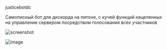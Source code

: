 justicebotdc

Самописный бот для дискорда на питоне, с кучей функций нацеленных на управление сервером посредством голосования всех участников

![screenshot](https://media.discordapp.net/attachments/811387661742899260/937741551117938758/unknown.png)

![image](https://user-images.githubusercontent.com/20907848/161836970-7276bf7a-e229-4e37-8bb6-9b4fb1e999b0.png)
